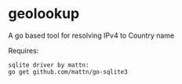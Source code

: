 # geolookup
A go based tool for resolving IPv4 to Country name

Requires:

	sqlite driver by mattn:
	go get github.com/mattn/go-sqlite3
